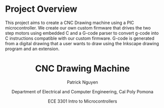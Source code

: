﻿<h1 align="left">
Project Overview
</h1>
 <p>
   This project aims to create a CNC Drawing machine using a PIC microcontroller. We create our own custom firmware that drives the two step motors using embedded C and a G-code parser to convert g-code into C instructions compatible with our custom firmware. G-code is generated from a digital drawing that a user wants to draw using the Inkscape drawing program and an extension.
 </p>
 
<h1 align="center">
CNC Drawing Machine
</h1>
<p align="center">
Patrick Nguyen
</p>
<p align="center">
Department of Electrical and Computer Engineering, Cal Poly Pomona
</p>
<p align = "center">
ECE 3301 Intro to Microcontrollers  
</p

